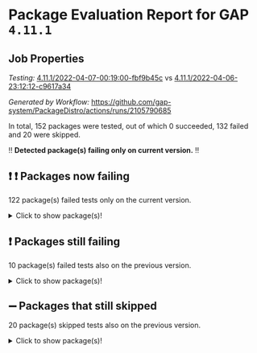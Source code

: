 # Package Evaluation Report for GAP `4.11.1`

## Job Properties

*Testing:* [4.11.1/2022-04-07-00:19:00-fbf9b45c](https://github.com/gap-system/PackageDistro/blob/data/reports/4.11.1/2022-04-07-00:19:00-fbf9b45c) vs [4.11.1/2022-04-06-23:12:12-c9617a34](https://github.com/gap-system/PackageDistro/blob/data/reports/4.11.1/2022-04-06-23:12:12-c9617a34)

*Generated by Workflow:* https://github.com/gap-system/PackageDistro/actions/runs/2105790685

In total, 152 packages were tested, out of which 0 succeeded, 132 failed and 20 were skipped.

:bangbang: **Detected package(s) failing only on current version.** :bangbang:

## :exclamation: :exclamation: Packages now failing

122 package(s) failed tests only on the current version.<details> <summary>Click to show package(s)!</summary>

- ace 5.4 [(failure)](https://github.com/gap-system/PackageDistro/runs/5860365561?check_suite_focus=true) vs ace 5.4 [(success)](https://github.com/gap-system/PackageDistro/runs/5859605959?check_suite_focus=true) <br>
- aclib 1.3.2 [(failure)](https://github.com/gap-system/PackageDistro/runs/5860365607?check_suite_focus=true) vs aclib 1.3.2 [(success)](https://github.com/gap-system/PackageDistro/runs/5859606014?check_suite_focus=true) <br>
- agt 0.2 [(failure)](https://github.com/gap-system/PackageDistro/runs/5860365648?check_suite_focus=true) vs agt 0.2 [(success)](https://github.com/gap-system/PackageDistro/runs/5859606049?check_suite_focus=true) <br>
- alnuth 3.2.1 [(failure)](https://github.com/gap-system/PackageDistro/runs/5860365694?check_suite_focus=true) vs alnuth 3.2.1 [(success)](https://github.com/gap-system/PackageDistro/runs/5859606101?check_suite_focus=true) <br>
- anupq 3.2.6 [(failure)](https://github.com/gap-system/PackageDistro/runs/5860365733?check_suite_focus=true) vs anupq 3.2.6 [(success)](https://github.com/gap-system/PackageDistro/runs/5859606140?check_suite_focus=true) <br>
- atlasrep 2.1.2 [(failure)](https://github.com/gap-system/PackageDistro/runs/5860365769?check_suite_focus=true) vs atlasrep 2.1.2 [(success)](https://github.com/gap-system/PackageDistro/runs/5859606175?check_suite_focus=true) <br>
- autodoc 2022.03.10 [(failure)](https://github.com/gap-system/PackageDistro/runs/5860365814?check_suite_focus=true) vs autodoc 2022.03.10 [(success)](https://github.com/gap-system/PackageDistro/runs/5859606222?check_suite_focus=true) <br>
- automata 1.15 [(failure)](https://github.com/gap-system/PackageDistro/runs/5860365853?check_suite_focus=true) vs automata 1.15 [(success)](https://github.com/gap-system/PackageDistro/runs/5859606256?check_suite_focus=true) <br>
- automgrp 1.3.2 [(failure)](https://github.com/gap-system/PackageDistro/runs/5860365900?check_suite_focus=true) vs automgrp 1.3.2 [(success)](https://github.com/gap-system/PackageDistro/runs/5859606297?check_suite_focus=true) <br>
- autpgrp 1.10.2 [(failure)](https://github.com/gap-system/PackageDistro/runs/5860365934?check_suite_focus=true) vs autpgrp 1.10.2 [(success)](https://github.com/gap-system/PackageDistro/runs/5859606331?check_suite_focus=true) <br>
- cap 2022.04-01 [(failure)](https://github.com/gap-system/PackageDistro/runs/5860365963?check_suite_focus=true) vs cap 2022.04-01 [(success)](https://github.com/gap-system/PackageDistro/runs/5859606381?check_suite_focus=true) <br>
- caratinterface 2.3.3 [(failure)](https://github.com/gap-system/PackageDistro/runs/5860366005?check_suite_focus=true) vs caratinterface 2.3.3 [(success)](https://github.com/gap-system/PackageDistro/runs/5859606412?check_suite_focus=true) <br>
- cddinterface 2020.06.24 [(failure)](https://github.com/gap-system/PackageDistro/runs/5860366036?check_suite_focus=true) vs cddinterface 2020.06.24 [(success)](https://github.com/gap-system/PackageDistro/runs/5859606446?check_suite_focus=true) <br>
- circle 1.6.4 [(failure)](https://github.com/gap-system/PackageDistro/runs/5860366073?check_suite_focus=true) vs circle 1.6.4 [(success)](https://github.com/gap-system/PackageDistro/runs/5859606477?check_suite_focus=true) <br>
- cohomolo 1.6.10 [(failure)](https://github.com/gap-system/PackageDistro/runs/5860366107?check_suite_focus=true) vs cohomolo 1.6.10 [(success)](https://github.com/gap-system/PackageDistro/runs/5859606525?check_suite_focus=true) <br>
- congruence 1.2.3 [(failure)](https://github.com/gap-system/PackageDistro/runs/5860366156?check_suite_focus=true) vs congruence 1.2.3 [(success)](https://github.com/gap-system/PackageDistro/runs/5859606565?check_suite_focus=true) <br>
- corelg 1.56 [(failure)](https://github.com/gap-system/PackageDistro/runs/5860366191?check_suite_focus=true) vs corelg 1.55 [(skipped)](https://github.com/gap-system/PackageDistro/runs/5859558748?check_suite_focus=true) <br>
- crime 1.6 [(failure)](https://github.com/gap-system/PackageDistro/runs/5860366225?check_suite_focus=true) vs crime 1.6 [(success)](https://github.com/gap-system/PackageDistro/runs/5859606598?check_suite_focus=true) <br>
- crisp 1.4.5 [(failure)](https://github.com/gap-system/PackageDistro/runs/5860366268?check_suite_focus=true) vs crisp 1.4.5 [(success)](https://github.com/gap-system/PackageDistro/runs/5859606642?check_suite_focus=true) <br>
- crypting 0.10 [(failure)](https://github.com/gap-system/PackageDistro/runs/5860366305?check_suite_focus=true) vs crypting 0.10 [(success)](https://github.com/gap-system/PackageDistro/runs/5859606669?check_suite_focus=true) <br>
- cryst 4.1.24 [(failure)](https://github.com/gap-system/PackageDistro/runs/5860366339?check_suite_focus=true) vs cryst 4.1.24 [(success)](https://github.com/gap-system/PackageDistro/runs/5859606711?check_suite_focus=true) <br>
- crystcat 1.1.9 [(failure)](https://github.com/gap-system/PackageDistro/runs/5860366371?check_suite_focus=true) vs crystcat 1.1.9 [(success)](https://github.com/gap-system/PackageDistro/runs/5859606749?check_suite_focus=true) <br>
- ctbllib 1.3.3 [(failure)](https://github.com/gap-system/PackageDistro/runs/5860366404?check_suite_focus=true) vs ctbllib 1.3.3 [(success)](https://github.com/gap-system/PackageDistro/runs/5859606811?check_suite_focus=true) <br>
- cubefree 1.19 [(failure)](https://github.com/gap-system/PackageDistro/runs/5860366455?check_suite_focus=true) vs cubefree 1.19 [(success)](https://github.com/gap-system/PackageDistro/runs/5859606842?check_suite_focus=true) <br>
- curlinterface 2.2.2 [(failure)](https://github.com/gap-system/PackageDistro/runs/5860366496?check_suite_focus=true) vs curlinterface 2.2.2 [(success)](https://github.com/gap-system/PackageDistro/runs/5859606885?check_suite_focus=true) <br>
- cvec 2.7.5 [(failure)](https://github.com/gap-system/PackageDistro/runs/5860366528?check_suite_focus=true) vs cvec 2.7.5 [(success)](https://github.com/gap-system/PackageDistro/runs/5859606917?check_suite_focus=true) <br>
- datastructures 0.2.7 [(failure)](https://github.com/gap-system/PackageDistro/runs/5860366563?check_suite_focus=true) vs datastructures 0.2.7 [(success)](https://github.com/gap-system/PackageDistro/runs/5859606955?check_suite_focus=true) <br>
- deepthought 1.0.5 [(failure)](https://github.com/gap-system/PackageDistro/runs/5860366593?check_suite_focus=true) vs deepthought 1.0.5 [(success)](https://github.com/gap-system/PackageDistro/runs/5859606987?check_suite_focus=true) <br>
- design 1.7 [(failure)](https://github.com/gap-system/PackageDistro/runs/5860366623?check_suite_focus=true) vs design 1.7 [(success)](https://github.com/gap-system/PackageDistro/runs/5859607026?check_suite_focus=true) <br>
- difsets 2.3.1 [(failure)](https://github.com/gap-system/PackageDistro/runs/5860366655?check_suite_focus=true) vs difsets 2.3.1 [(success)](https://github.com/gap-system/PackageDistro/runs/5859607063?check_suite_focus=true) <br>
- digraphs 1.5.2 [(failure)](https://github.com/gap-system/PackageDistro/runs/5860366681?check_suite_focus=true) vs digraphs 1.5.2 [(success)](https://github.com/gap-system/PackageDistro/runs/5859607098?check_suite_focus=true) <br>
- edim 1.3.5 [(failure)](https://github.com/gap-system/PackageDistro/runs/5860366717?check_suite_focus=true) vs edim 1.3.5 [(success)](https://github.com/gap-system/PackageDistro/runs/5859607134?check_suite_focus=true) <br>
- example 4.3.0 [(failure)](https://github.com/gap-system/PackageDistro/runs/5860366765?check_suite_focus=true) vs example 4.3.0 [(success)](https://github.com/gap-system/PackageDistro/runs/5859607163?check_suite_focus=true) <br>
- factint 1.6.3 [(failure)](https://github.com/gap-system/PackageDistro/runs/5860366818?check_suite_focus=true) vs factint 1.6.3 [(success)](https://github.com/gap-system/PackageDistro/runs/5859607196?check_suite_focus=true) <br>
- ferret 1.0.7 [(failure)](https://github.com/gap-system/PackageDistro/runs/5860366863?check_suite_focus=true) vs ferret 1.0.7 [(success)](https://github.com/gap-system/PackageDistro/runs/5859607237?check_suite_focus=true) <br>
- fga 1.4.0 [(failure)](https://github.com/gap-system/PackageDistro/runs/5860366926?check_suite_focus=true) vs fga 1.4.0 [(success)](https://github.com/gap-system/PackageDistro/runs/5859607283?check_suite_focus=true) <br>
- float 1.0.3 [(failure)](https://github.com/gap-system/PackageDistro/runs/5860367026?check_suite_focus=true) vs float 1.0.3 [(success)](https://github.com/gap-system/PackageDistro/runs/5859607364?check_suite_focus=true) <br>
- format 1.4.3 [(failure)](https://github.com/gap-system/PackageDistro/runs/5860367070?check_suite_focus=true) vs format 1.4.3 [(success)](https://github.com/gap-system/PackageDistro/runs/5859607409?check_suite_focus=true) <br>
- forms 1.2.7 [(failure)](https://github.com/gap-system/PackageDistro/runs/5860367121?check_suite_focus=true) vs forms 1.2.7 [(success)](https://github.com/gap-system/PackageDistro/runs/5859607451?check_suite_focus=true) <br>
- fplsa 1.2.5 [(failure)](https://github.com/gap-system/PackageDistro/runs/5860367155?check_suite_focus=true) vs fplsa 1.2.5 [(success)](https://github.com/gap-system/PackageDistro/runs/5859607494?check_suite_focus=true) <br>
- fr 2.4.8 [(failure)](https://github.com/gap-system/PackageDistro/runs/5860367184?check_suite_focus=true) vs fr 2.4.8 [(success)](https://github.com/gap-system/PackageDistro/runs/5859607539?check_suite_focus=true) <br>
- fwtree 1.3 [(failure)](https://github.com/gap-system/PackageDistro/runs/5860367291?check_suite_focus=true) vs fwtree 1.3 [(success)](https://github.com/gap-system/PackageDistro/runs/5859607640?check_suite_focus=true) <br>
- gbnp 1.0.5 [(failure)](https://github.com/gap-system/PackageDistro/runs/5860367339?check_suite_focus=true) vs gbnp 1.0.5 [(success)](https://github.com/gap-system/PackageDistro/runs/5859607689?check_suite_focus=true) <br>
- generalizedmorphismsforcap 2022.03-03 [(failure)](https://github.com/gap-system/PackageDistro/runs/5860367383?check_suite_focus=true) vs generalizedmorphismsforcap 2022.03-03 [(success)](https://github.com/gap-system/PackageDistro/runs/5859607729?check_suite_focus=true) <br>
- genss 1.6.6 [(failure)](https://github.com/gap-system/PackageDistro/runs/5860367420?check_suite_focus=true) vs genss 1.6.6 [(success)](https://github.com/gap-system/PackageDistro/runs/5859607780?check_suite_focus=true) <br>
- gradedringforhomalg 2022.03-01 [(failure)](https://github.com/gap-system/PackageDistro/runs/5860367456?check_suite_focus=true) vs gradedringforhomalg 2022.03-01 [(success)](https://github.com/gap-system/PackageDistro/runs/5859607840?check_suite_focus=true) <br>
- grape 4.8.5 [(failure)](https://github.com/gap-system/PackageDistro/runs/5860367505?check_suite_focus=true) vs grape 4.8.5 [(success)](https://github.com/gap-system/PackageDistro/runs/5859607908?check_suite_focus=true) <br>
- groupoids 1.69 [(failure)](https://github.com/gap-system/PackageDistro/runs/5860367544?check_suite_focus=true) vs groupoids 1.69 [(success)](https://github.com/gap-system/PackageDistro/runs/5859607959?check_suite_focus=true) <br>
- grpconst 2.6.2 [(failure)](https://github.com/gap-system/PackageDistro/runs/5860367565?check_suite_focus=true) vs grpconst 2.6.2 [(success)](https://github.com/gap-system/PackageDistro/runs/5859608022?check_suite_focus=true) <br>
- guarana 0.96.3 [(failure)](https://github.com/gap-system/PackageDistro/runs/5860367600?check_suite_focus=true) vs guarana 0.96.3 [(success)](https://github.com/gap-system/PackageDistro/runs/5859608090?check_suite_focus=true) <br>
- guava 3.15 [(failure)](https://github.com/gap-system/PackageDistro/runs/5860367627?check_suite_focus=true) vs guava 3.15 [(success)](https://github.com/gap-system/PackageDistro/runs/5859608155?check_suite_focus=true) <br>
- hapcryst 0.1.14 [(failure)](https://github.com/gap-system/PackageDistro/runs/5860367700?check_suite_focus=true) vs hapcryst 0.1.14 [(success)](https://github.com/gap-system/PackageDistro/runs/5859608278?check_suite_focus=true) <br>
- hecke 1.5.3 [(failure)](https://github.com/gap-system/PackageDistro/runs/5860367757?check_suite_focus=true) vs hecke 1.5.3 [(success)](https://github.com/gap-system/PackageDistro/runs/5859608320?check_suite_focus=true) <br>
- help 3.5 [(failure)](https://github.com/gap-system/PackageDistro/runs/5860367788?check_suite_focus=true) vs help 3.5 [(success)](https://github.com/gap-system/PackageDistro/runs/5859608378?check_suite_focus=true) <br>
- idrel 2.43 [(failure)](https://github.com/gap-system/PackageDistro/runs/5860367826?check_suite_focus=true) vs idrel 2.43 [(success)](https://github.com/gap-system/PackageDistro/runs/5859608424?check_suite_focus=true) <br>
- images 1.3.1 [(failure)](https://github.com/gap-system/PackageDistro/runs/5860367849?check_suite_focus=true) vs images 1.3.1 [(success)](https://github.com/gap-system/PackageDistro/runs/5859608469?check_suite_focus=true) <br>
- intpic 0.2.4 [(failure)](https://github.com/gap-system/PackageDistro/runs/5860367879?check_suite_focus=true) vs intpic 0.2.4 [(success)](https://github.com/gap-system/PackageDistro/runs/5859608532?check_suite_focus=true) <br>
- io 4.7.2 [(failure)](https://github.com/gap-system/PackageDistro/runs/5860367916?check_suite_focus=true) vs io 4.7.2 [(success)](https://github.com/gap-system/PackageDistro/runs/5859608575?check_suite_focus=true) <br>
- irredsol 1.4.3 [(failure)](https://github.com/gap-system/PackageDistro/runs/5860367947?check_suite_focus=true) vs irredsol 1.4.3 [(success)](https://github.com/gap-system/PackageDistro/runs/5859608615?check_suite_focus=true) <br>
- json 2.1.0 [(failure)](https://github.com/gap-system/PackageDistro/runs/5860367976?check_suite_focus=true) vs json 2.1.0 [(success)](https://github.com/gap-system/PackageDistro/runs/5859608653?check_suite_focus=true) <br>
- jupyterkernel 1.4.1 [(failure)](https://github.com/gap-system/PackageDistro/runs/5860368000?check_suite_focus=true) vs jupyterkernel 1.4.1 [(success)](https://github.com/gap-system/PackageDistro/runs/5859608682?check_suite_focus=true) <br>
- jupyterviz 1.5.1 [(failure)](https://github.com/gap-system/PackageDistro/runs/5860368027?check_suite_focus=true) vs jupyterviz 1.5.1 [(success)](https://github.com/gap-system/PackageDistro/runs/5859608725?check_suite_focus=true) <br>
- kan 1.34 [(failure)](https://github.com/gap-system/PackageDistro/runs/5860368058?check_suite_focus=true) vs kan 1.34 [(success)](https://github.com/gap-system/PackageDistro/runs/5859608757?check_suite_focus=true) <br>
- kbmag 1.5.9 [(failure)](https://github.com/gap-system/PackageDistro/runs/5860368090?check_suite_focus=true) vs kbmag 1.5.9 [(success)](https://github.com/gap-system/PackageDistro/runs/5859608795?check_suite_focus=true) <br>
- laguna 3.9.4 [(failure)](https://github.com/gap-system/PackageDistro/runs/5860368134?check_suite_focus=true) vs laguna 3.9.4 [(success)](https://github.com/gap-system/PackageDistro/runs/5859608836?check_suite_focus=true) <br>
- liealgdb 2.2.1 [(failure)](https://github.com/gap-system/PackageDistro/runs/5860368171?check_suite_focus=true) vs liealgdb 2.2.1 [(success)](https://github.com/gap-system/PackageDistro/runs/5859608871?check_suite_focus=true) <br>
- liepring 1.9.2 [(failure)](https://github.com/gap-system/PackageDistro/runs/5860368201?check_suite_focus=true) vs liepring 1.9.2 [(success)](https://github.com/gap-system/PackageDistro/runs/5859608929?check_suite_focus=true) <br>
- liering 2.4.2 [(failure)](https://github.com/gap-system/PackageDistro/runs/5860368251?check_suite_focus=true) vs liering 2.4.2 [(success)](https://github.com/gap-system/PackageDistro/runs/5859608948?check_suite_focus=true) <br>
- linearalgebraforcap 2022.04-01 [(failure)](https://github.com/gap-system/PackageDistro/runs/5860368300?check_suite_focus=true) vs linearalgebraforcap 2022.04-01 [(success)](https://github.com/gap-system/PackageDistro/runs/5859608983?check_suite_focus=true) <br>
- loops 3.4.1 [(failure)](https://github.com/gap-system/PackageDistro/runs/5860368369?check_suite_focus=true) vs loops 3.4.1 [(success)](https://github.com/gap-system/PackageDistro/runs/5859609012?check_suite_focus=true) <br>
- lpres 1.0.3 [(failure)](https://github.com/gap-system/PackageDistro/runs/5860368435?check_suite_focus=true) vs lpres 1.0.3 [(success)](https://github.com/gap-system/PackageDistro/runs/5859609050?check_suite_focus=true) <br>
- majoranaalgebras 1.4 [(failure)](https://github.com/gap-system/PackageDistro/runs/5860368564?check_suite_focus=true) vs majoranaalgebras 1.4 [(success)](https://github.com/gap-system/PackageDistro/runs/5859609078?check_suite_focus=true) <br>
- mapclass 1.4.5 [(failure)](https://github.com/gap-system/PackageDistro/runs/5860368643?check_suite_focus=true) vs mapclass 1.4.5 [(success)](https://github.com/gap-system/PackageDistro/runs/5859609105?check_suite_focus=true) <br>
- matgrp 0.64 [(failure)](https://github.com/gap-system/PackageDistro/runs/5860368725?check_suite_focus=true) vs matgrp 0.64 [(success)](https://github.com/gap-system/PackageDistro/runs/5859609129?check_suite_focus=true) <br>
- modisom 2.5.1 [(failure)](https://github.com/gap-system/PackageDistro/runs/5860368802?check_suite_focus=true) vs modisom 2.5.1 [(success)](https://github.com/gap-system/PackageDistro/runs/5859609155?check_suite_focus=true) <br>
- modulepresentationsforcap 2022.03-02 [(failure)](https://github.com/gap-system/PackageDistro/runs/5860368940?check_suite_focus=true) vs modulepresentationsforcap 2022.03-02 [(success)](https://github.com/gap-system/PackageDistro/runs/5859609200?check_suite_focus=true) <br>
- monoidalcategories 2022.03-02 [(failure)](https://github.com/gap-system/PackageDistro/runs/5860369032?check_suite_focus=true) vs monoidalcategories 2022.03-02 [(success)](https://github.com/gap-system/PackageDistro/runs/5859609267?check_suite_focus=true) <br>
- nconvex 2020.11-04 [(failure)](https://github.com/gap-system/PackageDistro/runs/5860369114?check_suite_focus=true) vs nconvex 2020.11-04 [(success)](https://github.com/gap-system/PackageDistro/runs/5859609328?check_suite_focus=true) <br>
- nilmat 1.4.1 [(failure)](https://github.com/gap-system/PackageDistro/runs/5860369185?check_suite_focus=true) vs nilmat 1.4.1 [(success)](https://github.com/gap-system/PackageDistro/runs/5859609387?check_suite_focus=true) <br>
- nock 1.5 [(failure)](https://github.com/gap-system/PackageDistro/runs/5860369258?check_suite_focus=true) vs nock 1.5 [(success)](https://github.com/gap-system/PackageDistro/runs/5859609423?check_suite_focus=true) <br>
- nq 2.5.8 [(failure)](https://github.com/gap-system/PackageDistro/runs/5860369359?check_suite_focus=true) vs nq 2.5.8 [(success)](https://github.com/gap-system/PackageDistro/runs/5859609506?check_suite_focus=true) <br>
- numericalsgps 1.3.0 [(failure)](https://github.com/gap-system/PackageDistro/runs/5860369392?check_suite_focus=true) vs numericalsgps 1.3.0 [(success)](https://github.com/gap-system/PackageDistro/runs/5859609556?check_suite_focus=true) <br>
- openmath 11.5.0 [(failure)](https://github.com/gap-system/PackageDistro/runs/5860369429?check_suite_focus=true) vs openmath 11.5.0 [(success)](https://github.com/gap-system/PackageDistro/runs/5859609601?check_suite_focus=true) <br>
- orb 4.8.4 [(failure)](https://github.com/gap-system/PackageDistro/runs/5860369464?check_suite_focus=true) vs orb 4.8.4 [(success)](https://github.com/gap-system/PackageDistro/runs/5859609652?check_suite_focus=true) <br>
- patternclass 2.4.2 [(failure)](https://github.com/gap-system/PackageDistro/runs/5860369525?check_suite_focus=true) vs patternclass 2.4.2 [(success)](https://github.com/gap-system/PackageDistro/runs/5859609782?check_suite_focus=true) <br>
- permut 2.0.4 [(failure)](https://github.com/gap-system/PackageDistro/runs/5860369580?check_suite_focus=true) vs permut 2.0.4 [(success)](https://github.com/gap-system/PackageDistro/runs/5859609837?check_suite_focus=true) <br>
- polenta 1.3.10 [(failure)](https://github.com/gap-system/PackageDistro/runs/5860369631?check_suite_focus=true) vs polenta 1.3.10 [(success)](https://github.com/gap-system/PackageDistro/runs/5859609889?check_suite_focus=true) <br>
- polymaking 0.8.6 [(failure)](https://github.com/gap-system/PackageDistro/runs/5860369677?check_suite_focus=true) vs polymaking 0.8.6 [(success)](https://github.com/gap-system/PackageDistro/runs/5859609939?check_suite_focus=true) <br>
- primgrp 3.4.1 [(failure)](https://github.com/gap-system/PackageDistro/runs/5860369737?check_suite_focus=true) vs primgrp 3.4.1 [(success)](https://github.com/gap-system/PackageDistro/runs/5859609989?check_suite_focus=true) <br>
- profiling 2.5.0 [(failure)](https://github.com/gap-system/PackageDistro/runs/5860369786?check_suite_focus=true) vs profiling 2.5.0 [(success)](https://github.com/gap-system/PackageDistro/runs/5859610029?check_suite_focus=true) <br>
- qpa 1.33 [(failure)](https://github.com/gap-system/PackageDistro/runs/5860369832?check_suite_focus=true) vs qpa 1.33 [(success)](https://github.com/gap-system/PackageDistro/runs/5859610072?check_suite_focus=true) <br>
- quagroup 1.8.3 [(failure)](https://github.com/gap-system/PackageDistro/runs/5860369885?check_suite_focus=true) vs quagroup 1.8.3 [(success)](https://github.com/gap-system/PackageDistro/runs/5859610122?check_suite_focus=true) <br>
- radiroot 2.9 [(failure)](https://github.com/gap-system/PackageDistro/runs/5860369937?check_suite_focus=true) vs radiroot 2.9 [(success)](https://github.com/gap-system/PackageDistro/runs/5859610179?check_suite_focus=true) <br>
- rcwa 4.6.4 [(failure)](https://github.com/gap-system/PackageDistro/runs/5860369974?check_suite_focus=true) vs rcwa 4.6.4 [(success)](https://github.com/gap-system/PackageDistro/runs/5859610249?check_suite_focus=true) <br>
- rds 1.8 [(failure)](https://github.com/gap-system/PackageDistro/runs/5860370009?check_suite_focus=true) vs rds 1.8 [(success)](https://github.com/gap-system/PackageDistro/runs/5859610315?check_suite_focus=true) <br>
- repndecomp 1.2.1 [(failure)](https://github.com/gap-system/PackageDistro/runs/5860370124?check_suite_focus=true) vs repndecomp 1.2.1 [(success)](https://github.com/gap-system/PackageDistro/runs/5859610393?check_suite_focus=true) <br>
- repsn 3.1.0 [(failure)](https://github.com/gap-system/PackageDistro/runs/5860370158?check_suite_focus=true) vs repsn 3.1.0 [(success)](https://github.com/gap-system/PackageDistro/runs/5859610444?check_suite_focus=true) <br>
- resclasses 4.7.2 [(failure)](https://github.com/gap-system/PackageDistro/runs/5860370192?check_suite_focus=true) vs resclasses 4.7.2 [(success)](https://github.com/gap-system/PackageDistro/runs/5859610486?check_suite_focus=true) <br>
- scscp 2.3.1 [(failure)](https://github.com/gap-system/PackageDistro/runs/5860370256?check_suite_focus=true) vs scscp 2.3.1 [(success)](https://github.com/gap-system/PackageDistro/runs/5859610517?check_suite_focus=true) <br>
- sglppow 2.2 [(failure)](https://github.com/gap-system/PackageDistro/runs/5860370333?check_suite_focus=true) vs sglppow 2.2 [(success)](https://github.com/gap-system/PackageDistro/runs/5859610611?check_suite_focus=true) <br>
- sgpviz 0.999.5 [(failure)](https://github.com/gap-system/PackageDistro/runs/5860370379?check_suite_focus=true) vs sgpviz 0.999.5 [(success)](https://github.com/gap-system/PackageDistro/runs/5859610658?check_suite_focus=true) <br>
- simpcomp 2.1.14 [(failure)](https://github.com/gap-system/PackageDistro/runs/5860370434?check_suite_focus=true) vs simpcomp 2.1.14 [(success)](https://github.com/gap-system/PackageDistro/runs/5859610714?check_suite_focus=true) <br>
- singular 2020.12.18 [(failure)](https://github.com/gap-system/PackageDistro/runs/5860370469?check_suite_focus=true) vs singular 2020.12.18 [(success)](https://github.com/gap-system/PackageDistro/runs/5859610745?check_suite_focus=true) <br>
- sla 1.5.3 [(failure)](https://github.com/gap-system/PackageDistro/runs/5860370508?check_suite_focus=true) vs sla 1.5.3 [(success)](https://github.com/gap-system/PackageDistro/runs/5859610781?check_suite_focus=true) <br>
- smallgrp 1.5 [(failure)](https://github.com/gap-system/PackageDistro/runs/5860370542?check_suite_focus=true) vs smallgrp 1.5 [(success)](https://github.com/gap-system/PackageDistro/runs/5859610820?check_suite_focus=true) <br>
- smallsemi 0.6.13 [(failure)](https://github.com/gap-system/PackageDistro/runs/5860370576?check_suite_focus=true) vs smallsemi 0.6.13 [(success)](https://github.com/gap-system/PackageDistro/runs/5859610864?check_suite_focus=true) <br>
- sonata 2.9.3 [(failure)](https://github.com/gap-system/PackageDistro/runs/5860370615?check_suite_focus=true) vs sonata 2.9.3 [(success)](https://github.com/gap-system/PackageDistro/runs/5859610925?check_suite_focus=true) <br>
- sophus 1.25 [(failure)](https://github.com/gap-system/PackageDistro/runs/5860370660?check_suite_focus=true) vs sophus 1.25 [(success)](https://github.com/gap-system/PackageDistro/runs/5859610963?check_suite_focus=true) <br>
- spinsym 1.5.2 [(failure)](https://github.com/gap-system/PackageDistro/runs/5860370696?check_suite_focus=true) vs spinsym 1.5.2 [(success)](https://github.com/gap-system/PackageDistro/runs/5859610997?check_suite_focus=true) <br>
- symbcompcc 1.3.2 [(failure)](https://github.com/gap-system/PackageDistro/runs/5860370736?check_suite_focus=true) vs symbcompcc 1.3.2 [(success)](https://github.com/gap-system/PackageDistro/runs/5859611023?check_suite_focus=true) <br>
- thelma 1.3 [(failure)](https://github.com/gap-system/PackageDistro/runs/5860370773?check_suite_focus=true) vs thelma 1.3 [(success)](https://github.com/gap-system/PackageDistro/runs/5859611071?check_suite_focus=true) <br>
- tomlib 1.2.9 [(failure)](https://github.com/gap-system/PackageDistro/runs/5860370820?check_suite_focus=true) vs tomlib 1.2.9 [(success)](https://github.com/gap-system/PackageDistro/runs/5859611108?check_suite_focus=true) <br>
- toric 1.9.5 [(failure)](https://github.com/gap-system/PackageDistro/runs/5860370870?check_suite_focus=true) vs toric 1.9.5 [(success)](https://github.com/gap-system/PackageDistro/runs/5859611148?check_suite_focus=true) <br>
- ugaly 4.0.2 [(failure)](https://github.com/gap-system/PackageDistro/runs/5860370974?check_suite_focus=true) vs ugaly 4.0.2 [(success)](https://github.com/gap-system/PackageDistro/runs/5859611229?check_suite_focus=true) <br>
- unipot 1.5 [(failure)](https://github.com/gap-system/PackageDistro/runs/5860371053?check_suite_focus=true) vs unipot 1.5 [(success)](https://github.com/gap-system/PackageDistro/runs/5859611274?check_suite_focus=true) <br>
- utils 0.72 [(failure)](https://github.com/gap-system/PackageDistro/runs/5860371153?check_suite_focus=true) vs utils 0.72 [(success)](https://github.com/gap-system/PackageDistro/runs/5859611342?check_suite_focus=true) <br>
- uuid 0.7 [(failure)](https://github.com/gap-system/PackageDistro/runs/5860371195?check_suite_focus=true) vs uuid 0.7 [(success)](https://github.com/gap-system/PackageDistro/runs/5859611382?check_suite_focus=true) <br>
- walrus 0.9991 [(failure)](https://github.com/gap-system/PackageDistro/runs/5860371244?check_suite_focus=true) vs walrus 0.9991 [(success)](https://github.com/gap-system/PackageDistro/runs/5859611426?check_suite_focus=true) <br>
- wedderga 4.10.1 [(failure)](https://github.com/gap-system/PackageDistro/runs/5860371285?check_suite_focus=true) vs wedderga 4.10.1 [(success)](https://github.com/gap-system/PackageDistro/runs/5859611502?check_suite_focus=true) <br>
- xmod 2.86 [(failure)](https://github.com/gap-system/PackageDistro/runs/5860371318?check_suite_focus=true) vs xmod 2.86 [(success)](https://github.com/gap-system/PackageDistro/runs/5859611570?check_suite_focus=true) <br>
- xmodalg 1.18 [(failure)](https://github.com/gap-system/PackageDistro/runs/5860371348?check_suite_focus=true) vs xmodalg 1.18 [(success)](https://github.com/gap-system/PackageDistro/runs/5859611607?check_suite_focus=true) <br>
- zeromqinterface 0.13 [(failure)](https://github.com/gap-system/PackageDistro/runs/5860371407?check_suite_focus=true) vs zeromqinterface 0.13 [(success)](https://github.com/gap-system/PackageDistro/runs/5859611681?check_suite_focus=true) <br>
</details>

## :exclamation: Packages still failing

10 package(s) failed tests also on the previous version.<details> <summary>Click to show package(s)!</summary>

- fining 1.4.1 [(failure)](https://github.com/gap-system/PackageDistro/runs/5860366987?check_suite_focus=true)<br>
- francy 1.2.4 [(failure)](https://github.com/gap-system/PackageDistro/runs/5860367234?check_suite_focus=true)<br>
- hap 1.38 [(failure)](https://github.com/gap-system/PackageDistro/runs/5860367662?check_suite_focus=true)<br>
- normalizinterface 1.3.2 [(failure)](https://github.com/gap-system/PackageDistro/runs/5860369312?check_suite_focus=true)<br>
- packagemanager 1.2 [(failure)](https://github.com/gap-system/PackageDistro/runs/5860369498?check_suite_focus=true)<br>
- recog 1.3.2 [(failure)](https://github.com/gap-system/PackageDistro/runs/5860370060?check_suite_focus=true)<br>
- semigroups 4.0.0 [(failure)](https://github.com/gap-system/PackageDistro/runs/5860370297?check_suite_focus=true)<br>
- transgrp 3.6.1 [(failure)](https://github.com/gap-system/PackageDistro/runs/5860370916?check_suite_focus=true)<br>
- unitlib 4.0.0 [(failure)](https://github.com/gap-system/PackageDistro/runs/5860371101?check_suite_focus=true)<br>
- yangbaxter 0.9.0 [(failure)](https://github.com/gap-system/PackageDistro/runs/5860371377?check_suite_focus=true)<br>
</details>

## :heavy_minus_sign: Packages that still skipped

20 package(s) skipped tests also on the previous version.<details> <summary>Click to show package(s)!</summary>

- 4ti2interface 2022.03-01 [(skipped)](https://github.com/gap-system/PackageDistro/runs/5860316086?check_suite_focus=true)<br>
- browse 1.8.14 [(skipped)](https://github.com/gap-system/PackageDistro/runs/5860316086?check_suite_focus=true)<br>
- examplesforhomalg 2022.03-01 [(skipped)](https://github.com/gap-system/PackageDistro/runs/5860316086?check_suite_focus=true)<br>
- gapdoc 1.6.5 [(skipped)](https://github.com/gap-system/PackageDistro/runs/5860316086?check_suite_focus=true)<br>
- gauss 2022.03-01 [(skipped)](https://github.com/gap-system/PackageDistro/runs/5860316086?check_suite_focus=true)<br>
- gaussforhomalg 2022.03-01 [(skipped)](https://github.com/gap-system/PackageDistro/runs/5860316086?check_suite_focus=true)<br>
- gradedmodules 2022.03-01 [(skipped)](https://github.com/gap-system/PackageDistro/runs/5860316086?check_suite_focus=true)<br>
- homalg 2022.03-01 [(skipped)](https://github.com/gap-system/PackageDistro/runs/5860316086?check_suite_focus=true)<br>
- homalgtocas 2022.03-01 [(skipped)](https://github.com/gap-system/PackageDistro/runs/5860316086?check_suite_focus=true)<br>
- io_forhomalg 2022.03-01 [(skipped)](https://github.com/gap-system/PackageDistro/runs/5860316086?check_suite_focus=true)<br>
- itc 1.5.1 [(skipped)](https://github.com/gap-system/PackageDistro/runs/5860316086?check_suite_focus=true)<br>
- localizeringforhomalg 2022.03-01 [(skipped)](https://github.com/gap-system/PackageDistro/runs/5860316086?check_suite_focus=true)<br>
- matricesforhomalg 2022.03-02 [(skipped)](https://github.com/gap-system/PackageDistro/runs/5860316086?check_suite_focus=true)<br>
- modules 2022.03-01 [(skipped)](https://github.com/gap-system/PackageDistro/runs/5860316086?check_suite_focus=true)<br>
- polycyclic 2.16 [(skipped)](https://github.com/gap-system/PackageDistro/runs/5860316086?check_suite_focus=true)<br>
- ringsforhomalg 2022.03-01 [(skipped)](https://github.com/gap-system/PackageDistro/runs/5860316086?check_suite_focus=true)<br>
- sco 2022.03-01 [(skipped)](https://github.com/gap-system/PackageDistro/runs/5860316086?check_suite_focus=true)<br>
- toolsforhomalg 2022.04-01 [(skipped)](https://github.com/gap-system/PackageDistro/runs/5860316086?check_suite_focus=true)<br>
- toricvarieties 2022.03.23 [(skipped)](https://github.com/gap-system/PackageDistro/runs/5860316086?check_suite_focus=true)<br>
- xgap 4.31 [(skipped)](https://github.com/gap-system/PackageDistro/runs/5860316086?check_suite_focus=true)<br>
</details>

